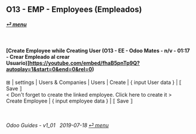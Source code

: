 ## O13 - EMP - Employees (Empleados)
#### [_&#x23CE; menu_](/o13/ee/o13-ee-guides_menu.md)  

<br>

#### [Create Employee while Creating User (O13 - EE - Odoo Mates - n/v - 01:17 - Crear Empleado al crear Usuario)]https://youtube.com/embed/fhaB5pnTp9Q?autoplay=1&start=0&end=0&rel=0)
&#x229E; | settings | Users & Companies | Users | Create | { input User data } | &#x27E6; Save &#x27E7;  
< Don't forget to create the linked employee. Click here to create it >  
Create Employee | { input employee data } | &#x27E6; Save &#x27E7;

<br>

###### Odoo Guides - v1_01 &nbsp; 2019-07-18  [_&#x23CE; menu_](/o13/ee/o13-ee-guides_menu.md)  
